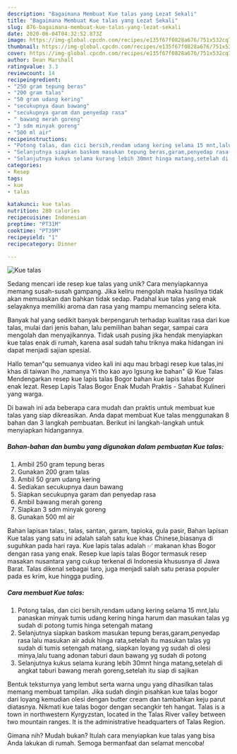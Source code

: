 ```yaml
---
description: "Bagaimana Membuat Kue talas yang Lezat Sekali"
title: "Bagaimana Membuat Kue talas yang Lezat Sekali"
slug: 876-bagaimana-membuat-kue-talas-yang-lezat-sekali
date: 2020-06-04T04:32:52.873Z
image: https://img-global.cpcdn.com/recipes/e135f67f0828a676/751x532cq70/kue-talas-foto-resep-utama.jpg
thumbnail: https://img-global.cpcdn.com/recipes/e135f67f0828a676/751x532cq70/kue-talas-foto-resep-utama.jpg
cover: https://img-global.cpcdn.com/recipes/e135f67f0828a676/751x532cq70/kue-talas-foto-resep-utama.jpg
author: Dean Marshall
ratingvalue: 3.3
reviewcount: 14
recipeingredient:
- "250 gram tepung beras"
- "200 gram talas"
- "50 gram udang kering"
- "secukupnya daun bawang"
- "secukupnya garam dan penyedap rasa"
- " bawang merah goreng"
- "3 sdm minyak goreng"
- "500 ml air"
recipeinstructions:
- "Potong talas, dan cici bersih,rendam udang kering selama 15 mnt,lalu panaskan minyak tumis udang kering hinga harum dan masukan talas yg sudah di potong tumis hinga setengah matang"
- "Selanjutnya siapkan baskom masukan tepung beras,garam,penyedap rasa lalu masukan air aduk hinga rata,setelah itu masukan talas yg sudah di tumis setengah matang, siapkan loyang yg sudah di olesi minya,lalu tuang adonan taburi daun bawang yg sudah di potong"
- "Selanjutnya kukus selama kurang lebih 30mnt hinga matang,setelah di angkat taburi bawang merah goreng,setelah itu siap di sajikan"
categories:
- Resep
tags:
- kue
- talas

katakunci: kue talas 
nutrition: 280 calories
recipecuisine: Indonesian
preptime: "PT31M"
cooktime: "PT39M"
recipeyield: "1"
recipecategory: Dinner

---
```



![Kue talas](https://img-global.cpcdn.com/recipes/e135f67f0828a676/751x532cq70/kue-talas-foto-resep-utama.jpg)

Sedang mencari ide resep kue talas yang unik? Cara menyiapkannya memang susah-susah gampang. Jika keliru mengolah maka hasilnya tidak akan memuaskan dan bahkan tidak sedap. Padahal kue talas yang enak selayaknya memiliki aroma dan rasa yang mampu memancing selera kita.

Banyak hal yang sedikit banyak berpengaruh terhadap kualitas rasa dari kue talas, mulai dari jenis bahan, lalu pemilihan bahan segar, sampai cara mengolah dan menyajikannya. Tidak usah pusing jika hendak menyiapkan kue talas enak di rumah, karena asal sudah tahu triknya maka hidangan ini dapat menjadi sajian spesial.

Hallo teman&#34;qu semuanya video kali ini aqu mau brbagi resep kue talas,ini khas di taiwan lho ,namanya Yi tho kao ayo lgsung ke bahan&#34; 😃 Kue Talas Mendengarkan resep kue lapis talas Bogor bahan kue lapis talas Bogor enak lezat. Resep Lapis Talas Bogor Enak Mudah Praktis - Sahabat Kulineri yang warga.


Di bawah ini ada beberapa cara mudah dan praktis untuk membuat kue talas yang siap dikreasikan. Anda dapat membuat Kue talas menggunakan 8 bahan dan 3 langkah pembuatan. Berikut ini langkah-langkah untuk menyiapkan hidangannya.

<!--inarticleads1-->

##### Bahan-bahan dan bumbu yang digunakan dalam pembuatan Kue talas:

1. Ambil 250 gram tepung beras
1. Gunakan 200 gram talas
1. Ambil 50 gram udang kering
1. Sediakan secukupnya daun bawang
1. Siapkan secukupnya garam dan penyedap rasa
1. Ambil  bawang merah goreng
1. Siapkan 3 sdm minyak goreng
1. Gunakan 500 ml air


Bahan lapisan talas:, talas, santan, garam, tapioka, gula pasir, Bahan lapisan Kue talas yang satu ini adalah salah satu kue khas Chinese,biasanya di suguhkan pada hari raya. Kue lapis talas adalah ✅ makanan khas Bogor dengan rasa yang enak. Resep kue lapis talas Bogor termasuk resep masakan nusantara yang cukup terkenal di Indonesia khususnya di Jawa Barat. Talas dikenal sebagai taro, juga menjadi salah satu perasa populer pada es krim, kue hingga puding. 

<!--inarticleads2-->

##### Cara membuat Kue talas:

1. Potong talas, dan cici bersih,rendam udang kering selama 15 mnt,lalu panaskan minyak tumis udang kering hinga harum dan masukan talas yg sudah di potong tumis hinga setengah matang
1. Selanjutnya siapkan baskom masukan tepung beras,garam,penyedap rasa lalu masukan air aduk hinga rata,setelah itu masukan talas yg sudah di tumis setengah matang, siapkan loyang yg sudah di olesi minya,lalu tuang adonan taburi daun bawang yg sudah di potong
1. Selanjutnya kukus selama kurang lebih 30mnt hinga matang,setelah di angkat taburi bawang merah goreng,setelah itu siap di sajikan


Bentuk teksturnya yang lembut serta warna ungu yang dihasilkan talas memang membuat tampilan. Jika sudah dingin pisahkan kue talas bogor dari loyang kemudian olesi dengan butter cream dan tambahkan keju parut diatasnya. Nikmati kue talas bogor dengan secangkir teh hangat. Talas is a town in northwestern Kyrgyzstan, located in the Talas River valley between two mountain ranges. It is the administrative headquarters of Talas Region. 

Gimana nih? Mudah bukan? Itulah cara menyiapkan kue talas yang bisa Anda lakukan di rumah. Semoga bermanfaat dan selamat mencoba!
